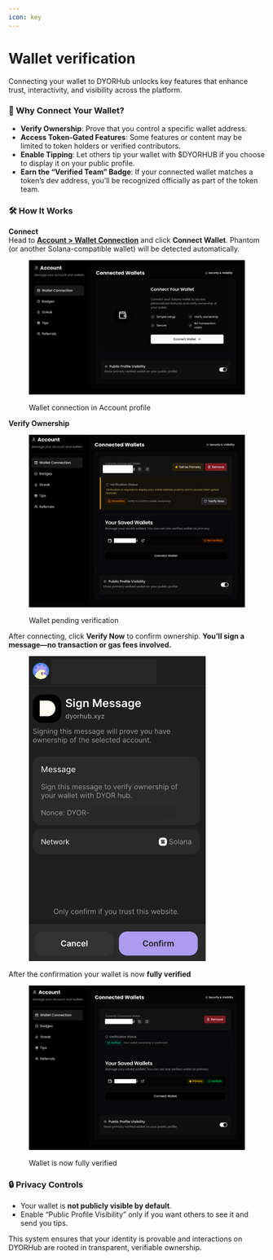 ```yaml
---
icon: key
---
```


# Wallet verification

Connecting your wallet to DYORHub unlocks key features that enhance trust, interactivity, and visibility across the platform.

### 🧩 Why Connect Your Wallet?

* **Verify Ownership**: Prove that you control a specific wallet address.
* **Access Token-Gated Features**: Some features or content may be limited to token holders or verified contributors.
* **Enable Tipping**: Let others tip your wallet with $DYORHUB if you choose to display it on your public profile.
* **Earn the “Verified Team” Badge**: If your connected wallet matches a token’s dev address, you’ll be recognized officially as part of the token team.

### 🛠️ How It Works

**Connect**\
Head to [**Account > Wallet Connection**](https://dyorhub.xyz/account/wallet) and click **Connect Wallet**. Phantom (or another Solana-compatible wallet) will be detected automatically.

<figure><img src=".gitbook/assets/Screenshot 2025-05-04 at 22.36.59.png" alt=""><figcaption><p>Wallet connection in Account profile</p></figcaption></figure>

**Verify Ownership**

<figure><img src=".gitbook/assets/Screenshot 2025-05-04 at 22.37.12.png" alt=""><figcaption><p>Wallet pending verification</p></figcaption></figure>

After connecting, click **Verify Now** to confirm ownership. **You’ll sign a message—no transaction or gas fees involved.**

<figure><img src=".gitbook/assets/Screenshot 2025-05-04 at 22.48.14.png" alt="" width="347"><figcaption></figcaption></figure>

After the confirmation your wallet is now **fully verified**

<figure><img src=".gitbook/assets/Screenshot 2025-05-04 at 22.37.31.png" alt=""><figcaption><p>Wallet is now fully verified</p></figcaption></figure>

### 🔒 Privacy Controls

* Your wallet is **not publicly visible by default**.
* Enable “Public Profile Visibility” only if you want others to see it and send you tips.



This system ensures that your identity is provable and interactions on DYORHub are rooted in transparent, verifiable ownership.

